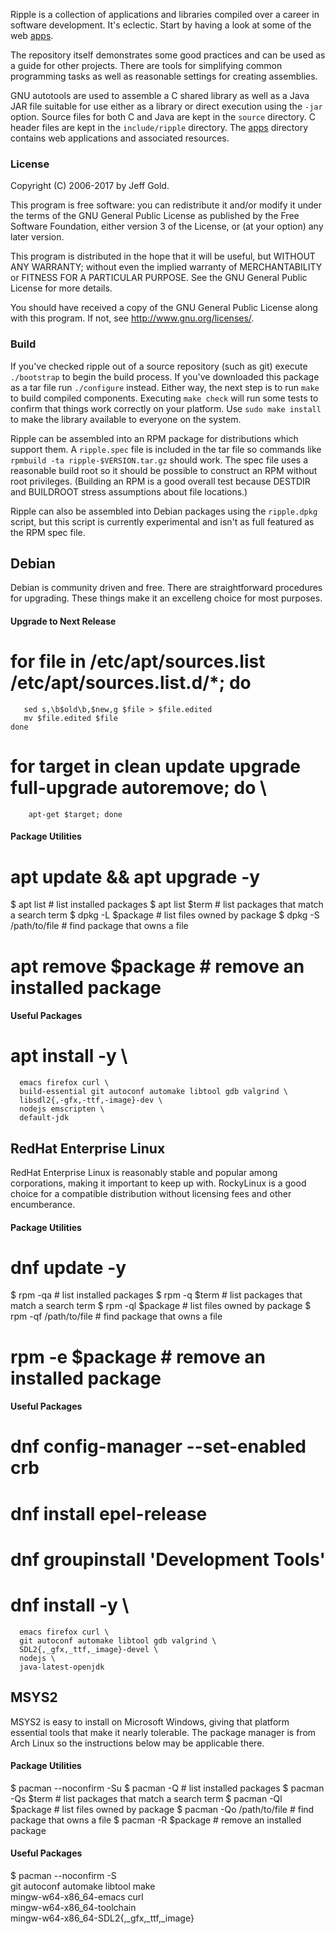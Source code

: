 Ripple is a collection of applications and libraries compiled over a
career in software development.  It's eclectic.  Start by having a
look at some of the web [apps](apps/).

The repository itself demonstrates some good practices and can be used
as a guide for other projects.  There are tools for simplifying
common programming tasks as well as reasonable settings for creating
assemblies.

GNU autotools are used to assemble a C shared library as well as a
Java JAR file suitable for use either as a library or direct execution
using the `-jar` option.  Source files for both C and Java are kept in
the `source` directory.  C header files are kept in the
`include/ripple` directory.  The [apps](apps/) directory contains web
applications and associated resources.

### License

Copyright (C) 2006-2017 by Jeff Gold.

This program is free software: you can redistribute it and/or modify
it under the terms of the GNU General Public License as published by
the Free Software Foundation, either version 3 of the License, or (at
your option) any later version.

This program is distributed in the hope that it will be useful, but
WITHOUT ANY WARRANTY; without even the implied warranty of
MERCHANTABILITY or FITNESS FOR A PARTICULAR PURPOSE.  See the GNU
General Public License for more details.

You should have received a copy of the GNU General Public License
along with this program.  If not, see <http://www.gnu.org/licenses/>.

### Build

If you've checked ripple out of a source repository (such as git)
execute `./bootstrap` to begin the build process.  If you've
downloaded this package as a tar file run `./configure` instead.
Either way, the next step is to run `make` to build compiled
components.  Executing `make check` will run some tests to confirm
that things work correctly on your platform.  Use `sudo make install`
to make the library available to everyone on the system.

Ripple can be assembled into an RPM package for distributions which
support them.  A `ripple.spec` file is included in the tar file so
commands like `rpmbuild -ta ripple-$VERSION.tar.gz` should work.  The
spec file uses a reasonable build root so it should be possible to
construct an RPM without root privileges.  (Building an RPM is a good
overall test because DESTDIR and BUILDROOT stress assumptions about
file locations.)

Ripple can also be assembled into Debian packages using the
`ripple.dpkg` script, but this script is currently experimental and
isn't as full featured as the RPM spec file.

## Debian

Debian is community driven and free.  There are straightforward
procedures for upgrading.  These things make it an excelleng choice
for most purposes.

#### Upgrade to Next Release

  # for file in /etc/apt/sources.list /etc/apt/sources.list.d/*; do
       sed s,\b$old\b,$new,g $file > $file.edited
       mv $file.edited $file
    done
  # for target in clean update upgrade full-upgrade autoremove; do \
        apt-get $target; done

#### Package Utilities

  # apt update && apt upgrade -y
  $ apt list # list installed packages
  $ apt list $term # list packages that match a search term
  $ dpkg -L $package # list files owned by package
  $ dpkg -S /path/to/file # find package that owns a file
  # apt remove $package # remove an installed package

#### Useful Packages

  # apt install -y \
      emacs firefox curl \
      build-essential git autoconf automake libtool gdb valgrind \
      libsdl2{,-gfx,-ttf,-image}-dev \
      nodejs emscripten \
      default-jdk

## RedHat Enterprise Linux

RedHat Enterprise Linux is reasonably stable and popular among
corporations, making it important to keep up with.  RockyLinux is a
good choice for a compatible distribution without licensing fees and
other encumberance.

#### Package Utilities

  # dnf update -y
  $ rpm -qa # list installed packages
  $ rpm -q $term # list packages that match a search term
  $ rpm -ql $package # list files owned by package
  $ rpm -qf /path/to/file # find package that owns a file
  # rpm -e $package # remove an installed package

#### Useful Packages

  # dnf config-manager --set-enabled crb
  # dnf install epel-release
  # dnf groupinstall 'Development Tools'
  # dnf install -y \
      emacs firefox curl \
      git autoconf automake libtool gdb valgrind \
      SDL2{,_gfx,_ttf,_image}-devel \
      nodejs \
      java-latest-openjdk

## MSYS2

MSYS2 is easy to install on Microsoft Windows, giving that platform
essential tools that make it nearly tolerable.  The package manager is
from Arch Linux so the instructions below may be applicable there.

#### Package Utilities

  $ pacman --noconfirm -Su
  $ pacman -Q # list installed packages
  $ pacman -Qs $term # list packages that match a search term
  $ pacman -Ql $package # list files owned by package
  $ pacman -Qo /path/to/file # find package that owns a file
  $ pacman -R $package # remove an installed package

#### Useful Packages

  $ pacman --noconfirm -S \
      git autoconf automake libtool make \
      mingw-w64-x86_64-emacs curl \
      mingw-w64-x86_64-toolchain \
      mingw-w64-x86_64-SDL2{,_gfx,_ttf,_image}
